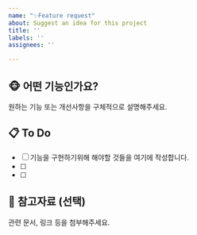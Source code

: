 ```yaml
---
name: "✨Feature request"
about: Suggest an idea for this project
title: ''
labels: ''
assignees: ''

---
```


## 🐵 어떤 기능인가요?
원하는 기능 또는 개선사항을 구체적으로 설명해주세요.

## 📋 To Do
- [ ] 기능을 구현하기위해 해야할 것들을 여기에 작성합니다.
- [ ]
- [ ]

## 📌 참고자료 (선택)
관련 문서, 링크 등을 첨부해주세요.
